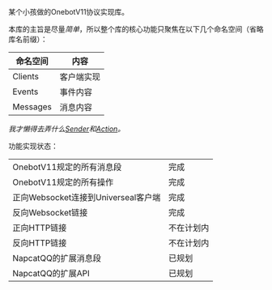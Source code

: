 某个小孩做的OnebotV11协议实现库。

本库的主旨是尽量*简单*，所以整个库的核心功能只聚焦在以下几个命名空间（省略库名前缀）：

|命名空间|内容|
|---|---|
|Clients|客户端实现|
|Events|事件内容|
|Messages|消息内容|

*我才懒得去弄什么[Sender](https://github.com/OrgEleCho/EleCho.GoCqHttpSdk/blob/master/src/EleCho.GoCqHttpSdk/Action/Sender/CqWsActionSender.cs)和[Action](https://github.com/OrgEleCho/EleCho.GoCqHttpSdk/blob/master/src/EleCho.GoCqHttpSdk/Action/CqGetCookiesAction.cs)。*

功能实现状态：

|||
|---|---|
|OnebotV11规定的所有消息段|完成|
|OnebotV11规定的所有操作|完成|
|正向Websocket连接到Universeal客户端|完成|
|反向Websocket链接|完成|
|正向HTTP链接|不在计划内|
|反向HTTP链接|不在计划内|
|NapcatQQ的扩展消息段|已规划|
|NapcatQQ的扩展API|已规划|